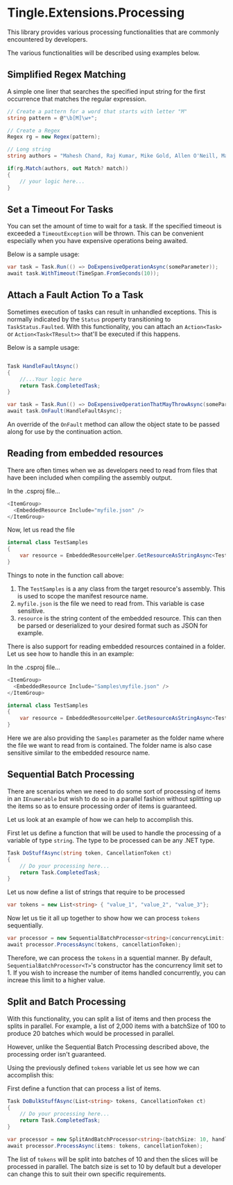 # Tingle.Extensions.Processing

This library provides various processing functionalities that are commonly encountered by developers.

The various functionalities will be described using examples below.

## Simplified Regex Matching

A simple one liner that searches the specified input string for the first occurrence that matches the regular expression.

```cs
// Create a pattern for a word that starts with letter "M"
string pattern = @"\b[M]\w+";

// Create a Regex
Regex rg = new Regex(pattern);

// Long string
string authors = "Mahesh Chand, Raj Kumar, Mike Gold, Allen O'Neill, Marshal Troll";

if(rg.Match(authors, out Match? match))
{
    // your logic here...
}
```

## Set a Timeout For Tasks

You can set the amount of time to wait for a task. If the specified timeout is exceeded a `TimeoutException` will be thrown. This can be convenient especially when you have expensive operations being awaited.

Below is a sample usage:

```cs
var task = Task.Run(() => DoExpensiveOperationAsync(someParameter));
await task.WithTimeout(TimeSpan.FromSeconds(10));
```

## Attach a Fault Action To a Task

Sometimes execution of tasks can result in unhandled exceptions. This is normally indicated by the `Status` property transitioning to `TaskStatus.Faulted`. With this functionality, you can attach an `Action<Task>` or `Action<Task<TResult>>` that'll be executed if this happens.

Below is a sample usage:

```cs

Task HandleFaultAsync()
{
    //...Your logic here
    return Task.CompletedTask;
}

var task = Task.Run(() => DoExpensiveOperationThatMayThrowAsync(someParameter));
await task.OnFault(HandleFaultAsync);
```

An override of the `OnFault` method can allow the object state to be passed along for use by the continuation action.

## Reading from embedded resources

There are often times when we as developers need to read from files that have been included when compiling the assembly output.

In the .csproj file...

```cs
<ItemGroup>
  <EmbeddedResource Include="myfile.json" />
</ItemGroup>
```

Now, let us read the file

```csharp
internal class TestSamples
{
    var resource = EmbeddedResourceHelper.GetResourceAsStringAsync<TestSamples>("myfile.json");
}
```

Things to note in the function call above:

1. The `TestSamples` is a any class from the target resource's assembly. This is used to scope the manifest resource name.
2. `myfile.json` is the file we need to read from. This variable is case sensitive.
3. `resource` is the string content of the embedded resource. This can then be parsed or deserialized to your desired format such as JSON for example.

There is also support for reading embedded resources contained in a folder. Let us see how to handle this in an example:

In the .csproj file...

```cs
<ItemGroup>
  <EmbeddedResource Include="Samples\myfile.json" />
</ItemGroup>
```

```csharp
internal class TestSamples
{
    var resource = EmbeddedResourceHelper.GetResourceAsStringAsync<TestSamples>("Samples", "myfile.json");
}
```

Here we are also providing the `Samples` parameter as the folder name where the file we want to read from is contained. The folder name is also case sensitive similar to the embedded resource name.

## Sequential Batch Processing

There are scenarios when we need to do some sort of processing of items in an `IEnumerable` but wish to do so in a parallel fashion without splitting up the items so as to ensure processing order of items is guaranteed.

Let us look at an example of how we can help to accomplish this.

First let us define a function that will be used to handle the processing of a variable of type `string`. The type to be processed can be any .NET type.

```csharp
Task DoStuffAsync(string token, CancellationToken ct)
{
    // Do your processing here...
    return Task.CompletedTask;
}
```

Let us now define a list of strings that require to be processed

```csharp
var tokens = new List<string> { "value_1", "value_2", "value_3"};
```

Now let us tie it all up together to show how we can process `tokens` sequentially.

```csharp
var processor = new SequentialBatchProcessor<string>(concurrencyLimit: 1, handler: (t, ct) => DoStuffAsync(token: t, ct: ct));
await processor.ProcessAsync(tokens, cancellationToken);
```

Therefore, we can process the `tokens` in a squential manner. By default, `SequentialBatchProcessor<T>`'s constructor has the concurrency limit set to 1. If you wish to increase the number of items handled concurrently, you can increae this limit to a higher value.

## Split and Batch Processing

With this functionality, you can split a list of items and then process the splits in parallel. For example, a list of 2,000 items with a batchSize of 100 to produce 20 batches which would be processed in parallel.

However, unlike the Sequential Batch Processing described above, the processing order isn't guaranteed.

Using the previously defined `tokens` variable let us see how we can accomplish this:

First define a function that can process a list of items.

```csharp
Task DoBulkStuffAsync(List<string> tokens, CancellationToken ct)
{
    // Do your processing here...
    return Task.CompletedTask;
}
```

```csharp
var processor = new SplitAndBatchProcessor<string>(batchSize: 10, handler: (slice, ct) => DoBulkStuffAsync(slice, ct));
await processor.ProcessAsync(items: tokens, cancellationToken);
```

The list of `tokens` will be split into batches of 10 and then the slices will be processed in parallel. The batch size is set to 10 by default but a developer can change this to suit their own specific requirements.
